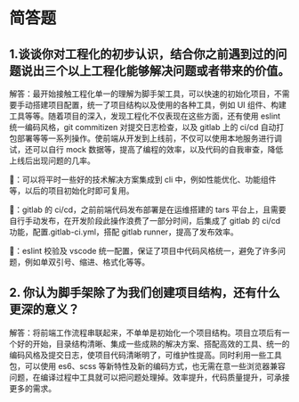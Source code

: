 # 简答题

## 1.谈谈你对工程化的初步认识，结合你之前遇到过的问题说出三个以上工程化能够解决问题或者带来的价值。

解答：最开始接触工程化单一的理解为脚手架工具，可以快速的初始化项目，不需要手动搭建项目配置，统一了项目结构以及使用的各种工具，例如 UI 组件、构建工具等等。随着项目的深入，发现工程化不仅表现在这些方面，还有使用 eslint 统一编码风格，git commitizen 对提交日志检查，以及 gitlab 上的 ci/cd 自动打包部署等等一系列操作。使前端从开发到上线前，不仅可以使用本地服务进行调试，还可以自行 mock 数据等，提高了编程的效率，以及代码的自我审查，降低上线后出现问题的几率。

🌰：可以将平时一些好的技术解决方案集成到 cli 中，例如性能优化、功能组件等，以后的项目初始化时即可复用。

🌰：gitlab 的 ci/cd，之前前端代码发布部署是在运维搭建的 tars 平台上，且需要自行手动发布，在开发阶段此操作浪费了一部分时间，后集成了 gitlab 的 ci/cd 功能，配置.gitlab-ci.yml，搭配 gitlab runner，提高了发布效率。

🌰：eslint 校验及 vscode 统一配置，保证了项目中代码风格统一，避免了许多问题，例如单双引号、缩进、格式化等等。

## 2. 你认为脚手架除了为我们创建项目结构，还有什么更深的意义？

解答：将前端工作流程串联起来，不单单是初始化一个项目结构。项目立项后有一个好的开始，目录结构清晰、集成一些成熟的解决方案、搭配高效的工具、统一的编码风格及提交日志，使项目代码清晰明了，可维护性提高。同时利用一些工具包，可以使用 es6、scss 等新特性及新的编码方式，也无需在意一些浏览器兼容问题，在编译过程中工具就可以把问题处理掉。效率提升，代码质量提升，可承接更多的需求。
